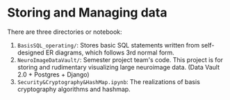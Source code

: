 # Storing and Managing data

There are three directories or notebook:

1. ``BasisSQL_operating/``: Stores basic SQL statements written from self-designed ER diagrams, which follows 3rd normal form.
2. ``NeuroImageDataVault/``: Semester project team's code. This project is for storing and rudimentary visualizing large neuroimage data. (Data Vault 2.0 + Postgres + Django)
3. ``Security&Cryptography&HashMap.ipynb``: The realizations of basis cryptography algorithms and hashmap.